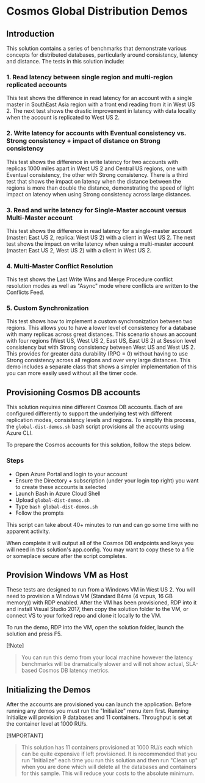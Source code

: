 # Cosmos Global Distribution Demos

## Introduction

This solution contains a series of benchmarks that demonstrate various concepts for distributed databases, particularly around consistency, latency and distance. The tests in this solution include:

### 1. Read latency between single region and multi-region replicated accounts

This test shows the difference in read latency for an account with a single master in SouthEast Asia region with a front end reading from it in West US 2. The next test shows the drastic improvement in latency with data locality when the account is replicated to West US 2.

### 2. Write latency for accounts with Eventual consistency vs. Strong consistency + impact of distance on Strong consistency

This test shows the difference in write latency for two accounts with replicas 1000 miles apart in West US 2 and Central US regions, one with Eventual consistency, the other with Strong consistency. There is a third test that shows the impact on latency when the distance between the regions is more than double the distance, demonstrating the speed of light impact on latency when using Strong consistency across large distances.

### 3. Read and write latency for Single-Master account versus Multi-Master account

This test shows the difference in read latency for a single-master account (master: East US 2, replica: West US 2) with a client in West US 2. The next test shows the impact on write latency when using a multi-master account (master: East US 2, West US 2) with a client in West US 2.

### 4. Multi-Master Conflict Resolution

This test shows the Last Write Wins and Merge Procedure conflict resolution modes as well as "Async" mode where conflicts are written to the Conflicts Feed.

### 5. Custom Synchronization

This test shows how to implement a custom synchronization between two regions. This allows you to have a lower level of consistency for a database with many replicas across great distances. This scenario shows an account with four regions (West US, West US 2, East US, East US 2) at Session level consistency but with Strong consistency between West US and West US 2. This provides for greater data durability (RPO = 0) without having to use Strong consistency across all regions and over very large distances. This demo includes a separate class that shows a simpler implementation of this you can more easily used without all the timer code.

## Provisioning Cosmos DB accounts

This solution requires nine different Cosmos DB accounts. Each of are configured differently to support the underlying test with different replication modes, consistency levels and regions.
To simplify this process, the `global-dist-demos.sh` bash script provisions all the accounts using Azure CLI. 

To prepare the Cosmos accounts for this solution, follow the steps below.

### Steps

- Open Azure Portal and login to your account
- Ensure the Directory + subscription (under your login top right) you want to create these accounts is selected
- Launch Bash in Azure Cloud Shell
- Upload `global-dist-demos.sh`
- Type `bash global-dist-demos.sh`
- Follow the prompts

This script can take about 40+ minutes to run and can go some time with no apparent activity. 

When complete it will output all of the Cosmos DB endpoints and keys you will need in this solution's app.config. You may want to copy these to a file or someplace secure after the script completes.

## Provision Windows VM as Host

These tests are designed to run from a Windows VM in West US 2. You will need to provision a Windows VM (Standard B4ms (4 vcpus, 16 GB memory)) with RDP enabled. After the VM has been provisioned, RDP into it and install Visual Studio 2017, then copy the solution folder to the VM, or connect VS to your forked repo and clone it locally to the VM. 

To run the demo, RDP into the VM, open the solution folder, launch the solution and press F5.

[!Note]
> You can run this demo from your local machine however the latency benchmarks will be dramatically slower and will not show actual, SLA-based Cosmos DB latency metrics.

## Initializing the Demos

After the accounts are provisioned you can launch the application. Before running any demos you must run the "Initialize" menu item first. Running Initialize will provision 9 databases and 11 containers. Throughput is set at the container level at 1000 RU/s.

[!IMPORTANT]
> This solution has 11 containers provisioned at 1000 RU/s each which can be quite expensive if left provisioned. It is recommended that you run "Initialize" each time you run this solution and then run "Clean up" when you are done which will delete all the databases and containers for this sample. This will reduce your costs to the absolute minimum.
